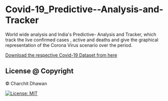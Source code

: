 # Covid-19_Predictive--Analysis-and-Tracker
World wide analysis and India's Predictive- Analysis and Tracker, which track the live confirmed cases , active and deaths and give the graphical representation of the Corona Virus scenario  over the period. 


[Download the respective Covid-19 Dataset from here](https://www.kaggle.com/sudalairajkumar/covid19-in-india?select=covid_19_india.csv) 

## License @ Copyright

&copy; Charchit Dhawan

[![License: MIT](https://img.shields.io/badge/License-MIT-yellow.svg)](https://opensource.org/licenses/MIT)
